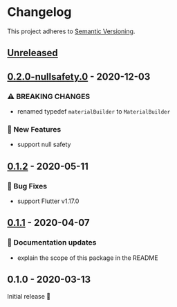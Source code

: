 # Changelog

This project adheres to [Semantic Versioning](https://semver.org/spec/v2.0.0.html).


<!-- Template:
## [NEW](https://github.com/JonasWanke/flutter_deep_linking/compare/vOLD...vNEW) - 2020-xx-xx
### ⚠ BREAKING CHANGES
### 🎉 New Features
### ⚡ Changes
### 🐛 Bug Fixes
### 📜 Documentation updates
### 🏗 Refactoring
### 📦 Build & CI
-->

## [Unreleased](https://github.com/JonasWanke/flutter_deep_linking/compare/v0.2.0-nullsafety.0...master)


## [0.2.0-nullsafety.0](https://github.com/JonasWanke/flutter_deep_linking/compare/v0.1.2...v0.2.0-nullsafety.0) - 2020-12-03

### ⚠ BREAKING CHANGES
- renamed typedef `materialBuilder` to `MaterialBuilder`

### 🎉 New Features
- support null safety


## [0.1.2](https://github.com/JonasWanke/flutter_deep_linking/compare/v0.1.1...v0.1.2) - 2020-05-11

### 🐛 Bug Fixes
- support Flutter v1.17.0


## [0.1.1](https://github.com/JonasWanke/flutter_deep_linking/compare/v0.1.0...v0.1.1) - 2020-04-07

### 📜 Documentation updates
- explain the scope of this package in the README


## 0.1.0 - 2020-03-13

Initial release 🎉
